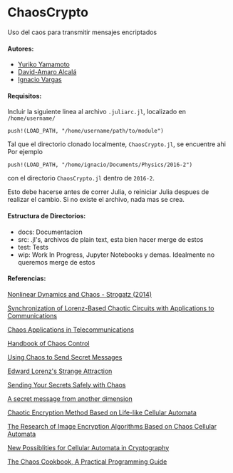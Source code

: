 # ChaosCrypto

Uso del caos para transmitir mensajes encriptados

#### Autores: 
- [Yuriko Yamamoto](https://github.com/Yuriyama "Yuriyama")
- [David-Amaro Alcalá](https://github.com/davidamaro "davidamaro")
- [Ignacio Vargas](https://github.com/ignacio-vc "ignacio-vc")

#### Requisitos:
Incluir la siguiente linea al archivo `.juliarc.jl`, localizado en `/home/username/`
```
push!(LOAD_PATH, "/home/username/path/to/module") 
```

Tal que el directorio clonado localmente, `ChaosCrypto.jl`, se encuentre ahi
Por ejemplo
```
push!(LOAD_PATH, "/home/ignacio/Documents/Physics/2016-2") 
```
con el directorio `ChaosCrypto.jl` dentro de `2016-2`.

Esto debe hacerse antes de correr Julia, o reiniciar Julia despues de realizar el cambio. Si no existe el archivo,
nada mas se crea.

#### Estructura de Directorios:
- docs: Documentacion
- src: .jl's, archivos de plain text, esta bien hacer merge de estos
- test: Tests
- wip: Work In Progress, Jupyter Notebooks y demas. Idealmente no queremos merge de estos

#### Referencias:

[Nonlinear Dynamics and Chaos - Strogatz (2014)](http://libgen.io/get.php?md5=93608D1E7D48FF61D25173674AF85BD7&key=ALGOHY9BRV5DVM5D "Lib Genesis")

[Synchronization of Lorenz-Based Chaotic Circuits with Applications to Communications](http://www.rle.mit.edu/dspg/documents/SynchroofLorenz.pdf "Artículo")

[Chaos Applications in Telecommunications](http://libgen.io/get.php?md5=0C28EB7B594F94B10BDD9B9391228D85&key=OCJBN9OTSRT306XH "Lib Genesis")

[Handbook of Chaos Control](http://libgen.io/get.php?md5=97455994EC81072A20A21293532926D1&key=I33OJ1BYKTFE0R1S "Lib Genesis")

[Using Chaos to Send Secret Messages](http://bulldog2.redlands.edu/fac/joanna_bieri/nonlinear/Chotic_Messages.pdf "powerpoint")

[Edward Lorenz's Strange Attraction](https://logicaltightrope.com/2013/08/29/edward-lorenzs-strange-attraction/ "blog")

[Sending Your Secrets Safely with Chaos](https://logicaltightrope.com/2013/09/01/sending-your-secrets-safely-with-chaos/ "blog")

[A secret message from another dimension](https://web.archive.org/web/20150214122103/http://jellymatter.com/2012/01/04/a-secret-message-from-another-dimension/ "ejemplo")

[Chaotic Encryption Method Based on Life-like Cellular Automata](http://arxiv.org/pdf/1112.6326v1.pdf "articulo")

[The Research of Image Encryption Algorithms Based on Chaos Cellular Automata](https://pdfs.semanticscholar.org/bff7/e1fc9a4201e9b50b16314ceffd13c024edf4.pdf "articulo")

[New Possiblities for Cellular Automata in Cryptography](http://www.criptored.upm.es/cibsi/cibsi2011/info/Ponencias/5.%20New%20Possibilities%20for%20Cellular%20Automata%20in%20Cryptography.pdf "presentacion")

[The Chaos Cookbook, A Practical Programming Guide](http://libgen.io/get.php?md5=20F14D04E0992220B0093F9F5D3A7551&key=H8DQQ2F1HMPVXGH8 "Lib Genesis")
